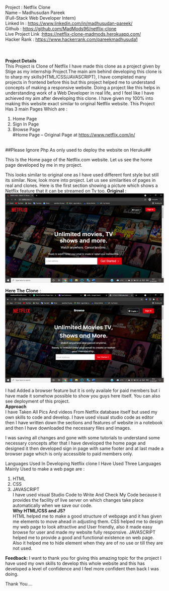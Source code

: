 Project : Netflix Clone<br>
Name – Madhusudan Pareek<br>
(Full-Stack Web Developer Intern)<br>
Linked In : https://www.linkedin.com/in/madhusudan-pareek/<br>
Github : https://github.com/MadMods96/netflix-clone<br>
Live Project Link :https://netflix-clone-madmods.herokuapp.com/ <br>
Hacker Rank : https://www.hackerrank.com/pareekmadhusuda1<br><br><br><br>
**Project Details**<br>
This Project is Clone of Netflix I have made this clone as a project given by Stige as my internship Project.The main aim behind developing this clone is to sharp my skills(HTML/CSS/JAVASCRIPT), I have completed many projects in frontend before this but this project helped me to understand concepts of making a responsive website.
Doing a project like this helps in understanding work of a Web Developer in real life, and I feel like I have achieved my aim after developing this clone. I have given my 100% into making this website exact similar to original Netflix website.
This Project Has 3 main Pages Which are :
1.	Home Page
2.	Sign In Page
3.	Browse Page  
#Home Page – Original Page at https://www.netflix.com/in/

<br>##Please Ignore Php As only used to deploy the website on Heruku##<br>
 
This Is the Home page of the Netflix.com website. Let us see the home page developed by me in my project.
 
This looks similar to original one as I have used different font style but still its similar.
Now, look more into project. Let us see similarities of pages in real and clones. Here is the first section showing a picture which shows a Netflix feature that it can be streamed on Tv too.
**Original** :
 ![](screenshots/Screenshot%20(42).png)

**Here The Clone** : <br>
![](screenshots/Screenshot%20(49).png)


I had Added a browser feature but it is only availale for paid members but i have made it somehow possible to show you guys here itself.
You can also see deployment of this project.<br>
**Approach**<br>
I have Taken All Pics And videos From Netflix database itself but used my own skills to code and develop. I have used visual studio code as editor then I have written down the sections and features of website in a notebook and then I have downloaded the necessary files and images.

I was saving all changes and gone with some tutorials to understand some necessary concepts after that I have developed the home page and designed it then developed sign in page with same footer and at last made a browser page which is only accessible to paid members only.

Languages Used
In Developing Netflix clone I Have Used Three Languages Mainly Used to make a web page are :
1.	HTML
2.	CSS
3.	JAVASCRIPT<br>
I have used visual Studio Code to Write And Check My Code because it provides the facility of live server on which changes take place automatically when we save our code.
<br>**Why HTML/CSS and JS?**<br>
HTML helped me to make a good structure of webpage and it has given me elements to move ahead in adjusting them.
CSS helped me to design my web page to look attractive and User friendly, also it made easy browse for user and made my website fully responsive.
JAVASCRIPT helped me to provide a good and functional existence on web page. Also it helped me to hide element when they are of no use or till they are not used.

**Feedback:**
I want to thank you for giving this amazing topic for the project I have used my own skills to develop this whole website and this has developed a level of confidence and I feel more confident then back I was doing.

Thank You….


